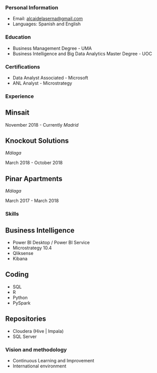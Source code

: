 ### Personal Information

- Email: alcaidelaserna@gmail.com
- Languages: Spanish and English

### Education

- Business Management Degree - UMA
- Business Intelligence and Big Data Analytics Master Degree - UOC

### Certifications

- Data Analyst Associated - Microsoft
- ANL Analyst - Microstrategy

### Experience

## Minsait
November 2018 - Currently
_Madrid_

## Knockout Solutions
_Málaga_

March 2018 - October 2018

## Pinar Apartments 
_Málaga_

March 2017 - March 2018

### Skills

## Business Intelligence

- Power BI Desktop / Power BI Service
- Microstrategy 10.4
- Qliksense 
- Kibana

## Coding

- SQL 
- R
- Python
- PySpark

## Repositories 

- Cloudera (Hive | Impala)
- SQL Server

### Vision and methodology 

- Continuous Learning and Improvement
- International environment